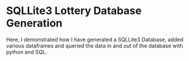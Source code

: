 # SQLLite3 Lottery Database Generation
Here, I demonstrated how I have generated a SQLLite3 Database, added various dataframes and queried the data in and out of the database with python and SQL.
